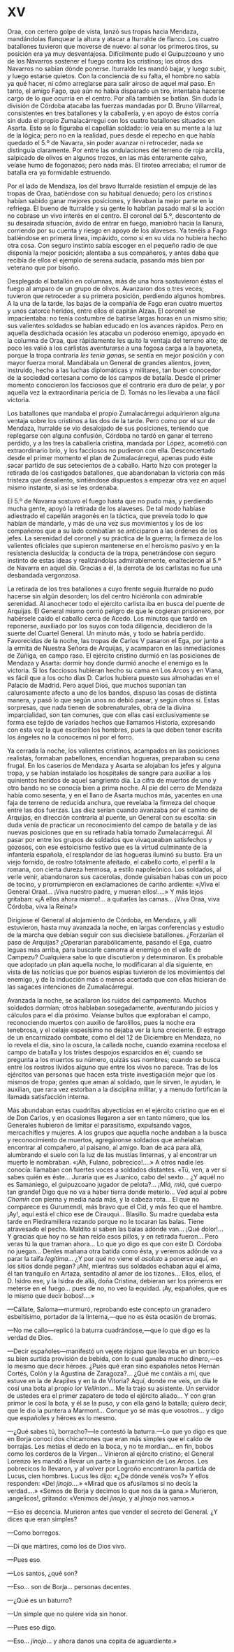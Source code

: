# XV

Oraa, con certero golpe de vista, lanzó sus tropas hacia Mendaza, mandándolas
flanquear la altura y atacar a Iturralde de flanco. Los cuatro batallones
tuvieron que moverse de nuevo: al sonar los primeros tiros, su posición era ya
muy desventajosa. Difícilmente pudo el Guipuzcoano y uno de los Navarros
sostener el fuego contra los cristinos; los otros dos Navarros no sabían dónde
ponerse. Iturralde les mandó bajar, y luego subir, y luego estarse quietos. Con
la conciencia de su falta, el hombre no sabía ya qué hacer, ni cómo arreglarse
para salir airoso de aquel mal paso. En tanto, el amigo Fago, que aún no había
disparado un tiro, intentaba hacerse cargo de lo que ocurría en el centro. Por
allá también se batían. Sin duda la división de Córdoba atacaba las fuerzas
mandadas por D. Bruno Villarreal, consistentes en tres batallones y la
caballería, y en apoyo de éstos corría sin duda el propio Zumalacárregui con
los cuatro batallones situados en Asarta. Esto se lo figuraba el capellán
soldado: lo veía en su mente a la luz de la lógica; pero no en la realidad,
pues desde el repecho en que había quedado el 5.º de Navarra, sin poder avanzar
ni retroceder, nada se distinguía claramente. Por entre las ondulaciones del
terreno de roja arcilla, salpicado de olivos en algunos trozos, en las más
enteramente calvo, veíase humo de fogonazos; pero nada más. El tiroteo
arreciaba; el rumor de batalla era ya formidable estruendo.

Por el lado de Mendaza, los del bravo Iturralde resistían el empuje de las
tropas de Oraa, batiéndose con su habitual denuedo; pero los cristinos habían
sabido ganar mejores posiciones, y llevaban la mejor parte en la refriega. El
bueno de Iturralde y su gente lo habrían pasado mal si la acción no cobrase un
vivo interés en el centro. El coronel del 5.º, descontento de su desairada
situación, ávido de entrar en fuego, maniobró hacia la llanura, corriendo por
su cuenta y riesgo en apoyo de los alaveses. Ya tenéis a Fago batiéndose en
primera línea, impávido, como si en su vida no hubiera hecho otra cosa. Con
seguro instinto sabía escoger en el pequeño radio de que disponía la mejor
posición; alentaba a sus compañeros, y antes daba que recibía de ellos el
ejemplo de serena audacia, pasando más bien por veterano que por bisoño.

Desplegado el batallón en columnas, más de una hora sostuvieron éstas el fuego
al amparo de un grupo de olivos. Avanzaron dos o tres veces; tuvieron que
retroceder a su primera posición, perdiendo algunos hombres. A la una de la
tarde, las bajas de la compañía de Fago eran cuatro muertos y unos catorce
heridos, entre ellos el capitán Alzaa. El coronel se impacientaba: no tenía
costumbre de batirse largas horas en un mismo sitio; sus valientes soldados se
habían educado en los avances rápidos. Pero en aquella desdichada ocasión les
atacaba un poderoso enemigo, apoyado en la columna de Oraa, que rápidamente les
quitó la ventaja del terreno alto; de poco les valió a los carlistas
aventurarse a una fogosa carga a la bayoneta, porque la tropa contraria *les
tenía ganas*, se sentía en mejor posición y con mayor fuerza moral. Mandábala
un General de grandes alientos, joven, instruido, hecho a las luchas
diplomáticas y militares, tan buen conocedor de la sociedad cortesana como de
los campos de batalla. Desde el primer momento conocieron los facciosos que el
contrario era duro de pelar, y por aquella vez la extraordinaria pericia de D.
Tomás no les llevaba a una fácil victoria.

Los batallones que mandaba el propio Zumalacárregui adquirieron alguna ventaja
sobre los cristinos a las dos de la tarde. Pero como por el sur de Mendaza,
Iturralde se vio desalojado de sus posiciones, teniendo que replegarse con
alguna confusión, Córdoba no tardó en ganar el terreno perdido, y a las tres la
caballería cristina, mandada por López, acometió con extraordinario brío, y los
facciosos no pudieron con ella. Desconcertado desde el primer momento el plan
de Zumalacárregui, apenas pudo éste sacar partido de sus setecientos de
a caballo. Harto hizo con proteger la retirada de los castigados batallones,
que abandonaban la victoria con más tristeza que desaliento, sintiéndose
dispuestos a empezar otra vez en aquel mismo instante, si así se les ordenaba.

El 5.º de Navarra sostuvo el fuego hasta que no pudo más, y perdiendo mucha
gente, apoyó la retirada de los alaveses. De tal modo habíase adiestrado el
capellán aragonés en la táctica, que preveía todo lo que habían de mandarle,
y más de una vez sus movimientos y los de los compañeros que a su lado
combatían se anticiparon a las órdenes de los jefes. La serenidad del coronel
y su práctica de la guerra; la firmeza de los valientes oficiales que supieron
mantenerse en el heroísmo pasivo y en la resistencia deslucida; la conducta de
la tropa, penetrándose con seguro instinto de estas ideas y realizándolas
admirablemente, enaltecieron al 5.º de Navarra en aquel día. Gracias a él, la
derrota de los carlistas no fue una desbandada vergonzosa.

La retirada de los tres batallones a cuyo frente seguía Iturralde no pudo
hacerse sin algún desorden; los del centro hiciéronla con admirable serenidad.
Al anochecer todo el ejército carlista iba en busca del puente de Arquijas. El
General mismo corrió peligro de que le cogieran prisionero, por habérsele caído
el caballo cerca de Acedo. Los minutos que tardó en reponerse, auxiliado por
los suyos con toda diligencia, decidieron de la suerte del Cuartel General. Un
minuto más, y todo se habría perdido. Favorecidas de la noche, las tropas de
Carlos V pasaron el Ega, por junto a la ermita de Nuestra Señora de Arquijas,
y acamparon en las inmediaciones de Zúñiga, en campo raso. El ejército cristino
durmió en las posiciones de Mendaza y Asarta: dormir hoy donde durmió anoche el
enemigo es la victoria. Si los facciosos hubieran hecho su cama en Los Arcos
y en Viana, es fácil que a los ocho días D. Carlos hubiera puesto sus almohadas
en el Palacio de Madrid. Pero aquel Dios, que muchos suponían tan calurosamente
afecto a uno de los bandos, dispuso las cosas de distinta manera, y pasó lo que
según unos no debió pasar, y según otros sí. Estas sorpresas, que nada tienen
de sobrenaturales, obra de la divina imparcialidad, son tan comunes, que con
ellas casi exclusivamente se forma ese tejido de variados hechos que llamamos
Historia, expresando con esta voz la que escriben los hombres, pues la que
deben tener escrita los ángeles no la conocemos ni por el forro.

Ya cerrada la noche, los valientes cristinos, acampados en las posiciones
realistas, formaban pabellones, encendían hogueras, preparaban su cena frugal.
En los caseríos de Mendaza y Asarta se alojaban los jefes y alguna tropa, y se
habían instalado los hospitales de sangre para auxiliar a los quinientos
heridos de aquel sangriento día. La cifra de muertos de uno y otro bando no se
conocía bien a prima noche. Al pie del cerro de Mendaza había como sesenta,
y en el llano de Asarta muchos más, yacentes en una faja de terreno de reducida
anchura, que revelaba la firmeza del choque entre las dos fuerzas. Las diez
serían cuando avanzaba por el camino de Arquijas, en dirección contraria al
puente, un General con su escolta: sin duda venía de practicar un
reconocimiento del campo de batalla y de las nuevas posiciones que en su
retirada había tomado Zumalacárregui. Al pasar por entre los grupos de soldados
que vivaqueaban satisfechos y gozosos, con ese estoicismo festivo que es la
virtud culminante de la infantería española, el resplandor de las hogueras
iluminó su busto. Era un viejo fornido, de rostro totalmente afeitado, el
cabello corto, el perfil a la romana, con cierta dureza hermosa, a estilo
napoleónico. Los soldados, al verle venir, abandonaron sus cacerolas, donde
guisaban habas con un poco de tocino, y prorrumpieron en exclamaciones de
cariño ardiente: «¡Viva el General Oraa!... ¡Viva nuestro padre, y mueran
ellos!....» Y más lejos gritaban: «¡A ellos ahora mismo!... a quitarles las
camas... ¡Viva Oraa, viva Córdoba, viva la Reina!»

Dirigiose el General al alojamiento de Córdoba, en Mendaza, y allí estuvieron,
hasta muy avanzada la noche, en largas conferencias y estudio de la marcha que
debían seguir con sus diecisiete batallones. ¿Forzarían el paso de Arquijas?
¿Operarían parabólicamente, pasando el Ega, cuatro leguas más arriba, para
buscarle camorra al enemigo en el valle de Campezu? Cualquiera sabe lo que
discutieron y determinaron. Es probable que adoptado un plan aquella noche, lo
modificaran al día siguiente, en vista de las noticias que por buenos espías
tuvieron de los movimientos del enemigo, y de la inducción más o menos acertada
que con ellas hicieran de las sagaces intenciones de Zumalacárregui.

Avanzada la noche, se acallaron los ruidos del campamento. Muchos soldados
dormían; otros hablaban sosegadamente, aventurando juicios y cálculos para el
día próximo. Veíanse bultos que exploraban el campo, reconociendo muertos con
auxilio de farolillos, pues la noche era tenebrosa, y el celaje espesísimo no
dejaba ver la luna creciente. El estrago de un encarnizado combate, como el del
12 de Diciembre en Mendaza, no lo revela el día, sino la oscura, la callada
noche, cuando examina recelosa el campo de batalla y los tristes despojos
esparcidos en él; cuando se pregunta a los muertos su número, quizás sus
nombres; cuando se busca entre los rostros lívidos alguno que entre los vivos
no parece. Tras de los ejércitos van personas que hacen esta triste
investigación mejor que los mismos de tropa; gentes que aman al soldado, que le
sirven, le ayudan, le auxilian, que rara vez estorban a la disciplina militar,
y a menudo fortifican la llamada satisfacción interna.

Más abundaban estas cuadrillas abyecticias en el ejército cristino que en el de
Don Carlos, y en ocasiones llegaron a ser en tanto número, que los Generales
hubieron de limitar el parasitismo, expulsando vagos, mercachifles y mujeres.
A los grupos que aquella noche andaban a la busca y reconocimiento de muertos,
agregáronse soldados que anhelaban encontrar al compañero, al paisano, al
amigo. Iban de acá para allá, alumbrando el suelo con la luz de las mustias
linternas, y al encontrar un muerto le nombraban. «¡Ah, Fulano, pobrecico!....»
A otros nadie les conocía: llamaban con fuertes voces a soldados distantes.
«Tú, ven, a ver si sabes quién es éste... Juraría que es Juanico, cabo del
sexto... ¿Y aquél no es Samaniego, el guipuzcoano jugador de pelota?... *¡Miá,
miá,* qué cuerpo tan grande! Digo que no va a haber tierra donde meterlo... Ved
aquí al pobre *Chomín* con pierna y media nada más, y la cabeza rota... El que
no comparece es Gurumendi, más bravo que el Cid, y más feo que el hambre. ¡Ay!,
aquí está el chico ese de Cirauqui... Blasillo. Su madre quedaba esta tarde en
Piedramillera rezando porque no le tocaran las balas. Tiene atravesado el
pecho. Maldito si saben las balas adónde van... ¡Qué dolor!... Y gracias que
hoy no se han reído esos pillos, y en retirada fueron... Pero veras tú la que
traman ahora... Lo que yo digo es que con este D. Córdoba no juegan... Denles
mañana otra batida como ésta, y veremos adónde va a parar la taifa
*legítima*... ¿Y por qué no viene el *asoluto* a ponerse aquí, en los sitios
donde pegan? ¡Ah!, mientras sus soldados echaban aquí el alma, él tan tranquilo
en Artaza, sentadito al amor de los tizones... Ellos, ellos, el D. Isidro ese,
y la Isidra de allá, doña Cristina, debieran ser los primeros en meterse en el
fuego... pues de no, no veo la equidad. ¡Ay, españoles, que es lo mismo que
decir bobos!....»

—Cállate, Saloma—murmuró, reprobando este concepto un granadero esbeltísimo,
portador de la linterna,—que no es ésta ocasión de bromas.

—No me callo—replicó la baturra cuadrándose,—que lo que digo es la verdad de
Dios.

—Decir españoles—manifestó un vejete riojano que llevaba en un borrico su bien
surtida provisión de bebida, con lo cual ganaba mucho dinero,—es lo mesmo que
decir héroes. ¿Pues qué eran sino españoles netos Hernán Cortés, Colón y la
Agustina de Zaragoza?... ¿Qué me contáis a mí, que estuve en la de Arapiles
y en la de Vitoria? Aquí, donde me veis, un día le cosí una bota al propio *lor
Vellinton*... Me la trajo su asistente. Un servidor de ustedes era el primer
zapatero de todo el ejército aliado... Y con gran primor le cosí la bota, y él
se la puso, y con ella ganó la batalla; quiero decir, que le dio la puntera
a Marmont... Conque yo sé más que vosotros... y digo que españoles y héroes es
lo mesmo.

—¿Qué sabes tú, borracho?—le contestó la baturra.—Lo que yo digo es que en Borja
conocí dos chicarrones que eran más simples que el caldo de borrajas. Les
metías el dedo en la boca, y no te mordían... en fin, bobos como los corderos
de la Virgen... Vinieron al ejército cristino; el General Lorenzo les mandó
a llevar un parte a la guarnición de Los Arcos. Los pobrecicos lo llevaron,
y al volver por Logroño encontraron la partida de Lucus, cien hombres. Lucus
les dijo: «¿De dónde venéis vos?» Y ellos responden: «Del *jinojo*....» «Mirad
que os afusilamos si no decís la verdad....» «Semos de Borja y decimos lo que
nos da la gana.» Murieron, ¡angelicos!, gritando: «Venimos del *jinojo*, y al
*jinojo* nos vamos.»

—Eso es decencia. Murieron antes que vender el secreto del General. ¿Y dices
que eran simples?

—Como borregos.

—Di que mártires, como los de Dios vivo.

—Pues eso.

—Los santos, ¿qué son?

—Eso... son de Borja... personas decentes.

—¿Qué es un baturro?

—Un simple que no quiere vida sin honor.

—Pues eso digo.

—Eso... *jinojo*... y ahora danos una copita de aguardiente.»
